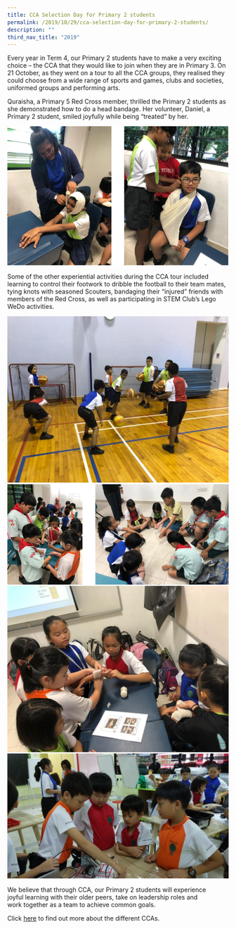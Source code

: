 ```yaml
---
title: CCA Selection Day for Primary 2 students
permalink: /2019/10/29/cca-selection-day-for-primary-2-students/
description: ""
third_nav_title: "2019"
---
```

<p>Every year in Term 4, our Primary 2 students have to make a very exciting choice – the CCA that they would like to join when they are in Primary 3. On 21 October, as they went on a tour to all the CCA groups, they realised they could choose from a wide range of sports and games, clubs and societies, uniformed groups and performing arts.</p>
<p>Quraisha, a Primary 5 Red Cross member, thrilled the Primary 2 students as she demonstrated how to do a head bandage. Her volunteer, Daniel, a Primary 2 student, smiled joyfully while being “treated” by her.</p>
<img src="/images/ccap2_1.png">
<p>Some of the other experiential activities during the CCA tour included learning to control their footwork to dribble the football to their team mates, tying knots with seasoned Scouters, bandaging their “injured” friends with members of the Red Cross, as well as participating in STEM Club’s Lego WeDo activities.</p>
<img src="/images/Basketball-1024x768.jpeg"><br>
<img src="/images/ccap2_2.png"><br>
<img src="/images/Red-Cross3-1024x768.jpeg"><br>
<img src="/images/STEM1-1024x576.jpeg">
<p>We believe that through CCA, our Primary 2 students will experience joyful&nbsp;learning with their older peers, take on leadership roles and work&nbsp;together as a team to achieve common goals.</p>
<p>Click&nbsp;<a href="/departments/ccas/">here</a>&nbsp;to find out more about the different CCAs.</p>
